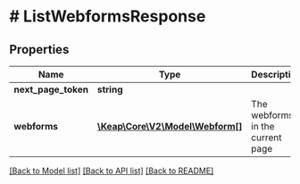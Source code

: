# # ListWebformsResponse

## Properties

Name | Type | Description | Notes
------------ | ------------- | ------------- | -------------
**next_page_token** | **string** |  | [optional]
**webforms** | [**\Keap\Core\V2\Model\Webform[]**](Webform.md) | The webforms in the current page | [optional]

[[Back to Model list]](../../README.md#models) [[Back to API list]](../../README.md#endpoints) [[Back to README]](../../README.md)
